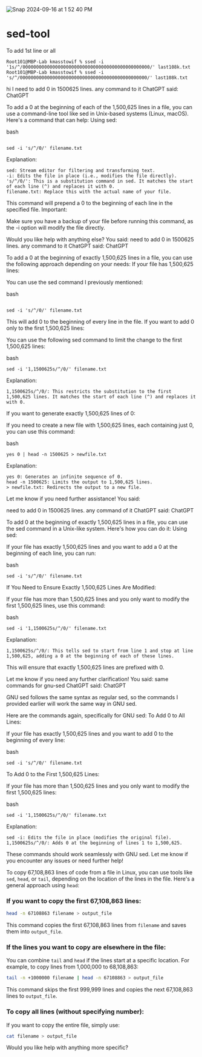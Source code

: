 

![Snap 2024-09-16 at 1 52 40 PM](https://github.com/user-attachments/assets/bcfe606e-21d4-4630-8106-8ac04f8e24d5)



# sed-tool



 To add 1st line or all
```
Root101@MBP-Lab kmasstowif % ssed -i '1s/^/00000000000000000000000000000000000000000000000/' last108k.txt 
Root101@MBP-Lab kmasstowif % ssed -i 's/^/00000000000000000000000000000000000000000000000/' last108k.txt 
```


hi I need to add 0 in 1500625 lines. any command to it
ChatGPT said:
ChatGPT

To add a 0 at the beginning of each of the 1,500,625 lines in a file, you can use a command-line tool like sed in Unix-based systems (Linux, macOS). Here's a command that can help:
Using sed:

bash
```

sed -i 's/^/0/' filename.txt

```
Explanation:


    sed: Stream editor for filtering and transforming text.
    -i: Edits the file in place (i.e., modifies the file directly).
    's/^/0/': This is a substitution command in sed. It matches the start of each line (^) and replaces it with 0.
    filename.txt: Replace this with the actual name of your file.

This command will prepend a 0 to the beginning of each line in the specified file.
Important:

Make sure you have a backup of your file before running this command, as the -i option will modify the file directly.

Would you like help with anything else?
You said:
need to add 0 in 1500625 lines. any command to it
ChatGPT said:
ChatGPT

To add a 0 at the beginning of exactly 1,500,625 lines in a file, you can use the following approach depending on your needs:
If your file has 1,500,625 lines:

You can use the sed command I previously mentioned:

bash
```

sed -i 's/^/0/' filename.txt

```
This will add 0 to the beginning of every line in the file.
If you want to add 0 only to the first 1,500,625 lines:

You can use the following sed command to limit the change to the first 1,500,625 lines:

bash
```
sed -i '1,1500625s/^/0/' filename.txt
```
Explanation:

    1,1500625s/^/0/: This restricts the substitution to the first 1,500,625 lines. It matches the start of each line (^) and replaces it with 0.

If you want to generate exactly 1,500,625 lines of 0:

If you need to create a new file with 1,500,625 lines, each containing just 0, you can use this command:

bash
```
yes 0 | head -n 1500625 > newfile.txt
```
Explanation:

    yes 0: Generates an infinite sequence of 0.
    head -n 1500625: Limits the output to 1,500,625 lines.
    > newfile.txt: Redirects the output to a new file.

Let me know if you need further assistance!
You said:

need to add 0 in 1500625 lines. any command of it
ChatGPT said:
ChatGPT

To add 0 at the beginning of exactly 1,500,625 lines in a file, you can use the sed command in a Unix-like system. Here's how you can do it:
Using sed:

If your file has exactly 1,500,625 lines and you want to add a 0 at the beginning of each line, you can run:

bash
```
sed -i 's/^/0/' filename.txt
```
If You Need to Ensure Exactly 1,500,625 Lines Are Modified:

If your file has more than 1,500,625 lines and you only want to modify the first 1,500,625 lines, use this command:

bash
```
sed -i '1,1500625s/^/0/' filename.txt
```
Explanation:

    1,1500625s/^/0/: This tells sed to start from line 1 and stop at line 1,500,625, adding a 0 at the beginning of each of these lines.

This will ensure that exactly 1,500,625 lines are prefixed with 0.

Let me know if you need any further clarification!
You said:
same commands for gnu-sed
ChatGPT said:
ChatGPT

GNU sed follows the same syntax as regular sed, so the commands I provided earlier will work the same way in GNU sed.

Here are the commands again, specifically for GNU sed:
To Add 0 to All Lines:

If your file has exactly 1,500,625 lines and you want to add 0 to the beginning of every line:

bash
```
sed -i 's/^/0/' filename.txt
```
To Add 0 to the First 1,500,625 Lines:

If your file has more than 1,500,625 lines and you only want to modify the first 1,500,625 lines:

bash
```
sed -i '1,1500625s/^/0/' filename.txt
```
Explanation:

    sed -i: Edits the file in place (modifies the original file).
    1,1500625s/^/0/: Adds 0 at the beginning of lines 1 to 1,500,625.

These commands should work seamlessly with GNU sed. Let me know if you encounter any issues or need further help!


To copy 67,108,863 lines of code from a file in Linux, you can use tools like `sed`, `head`, or `tail`, depending on the location of the lines in the file. Here's a general approach using `head`:

### If you want to copy the first 67,108,863 lines:
```bash
head -n 67108863 filename > output_file
```
This command copies the first 67,108,863 lines from `filename` and saves them into `output_file`.

### If the lines you want to copy are elsewhere in the file:
You can combine `tail` and `head` if the lines start at a specific location. For example, to copy lines from 1,000,000 to 68,108,863:
```bash
tail -n +1000000 filename | head -n 67108863 > output_file
```
This command skips the first 999,999 lines and copies the next 67,108,863 lines to `output_file`.

### To copy all lines (without specifying number):
If you want to copy the entire file, simply use:
```bash
cat filename > output_file
```

Would you like help with anything more specific?
